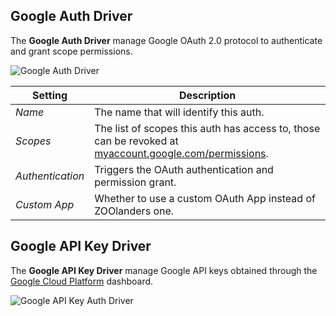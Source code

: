 ## Google Auth Driver

The **Google Auth Driver** manage Google OAuth 2.0 protocol to authenticate and grant scope permissions.

![Google Auth Driver](./assets/driver-google-oauth.webp)

| Setting | Description |
| --- | --- |
| *Name* | The name that will identify this auth. |
| *Scopes* | The list of scopes this auth has access to, those can be revoked at [myaccount.google.com/permissions](https://myaccount.google.com/permissions). |
| *Authentication* | Triggers the OAuth authentication and permission grant. |
| *Custom App* | Whether to use a custom OAuth App instead of ZOOlanders one. |

## Google API Key Driver

The **Google API Key Driver** manage Google API keys obtained through the [Google Cloud Platform](https://console.cloud.google.com/apis/credentials) dashboard.

![Google API Key Auth Driver](./assets/driver-google-api-key.webp)
